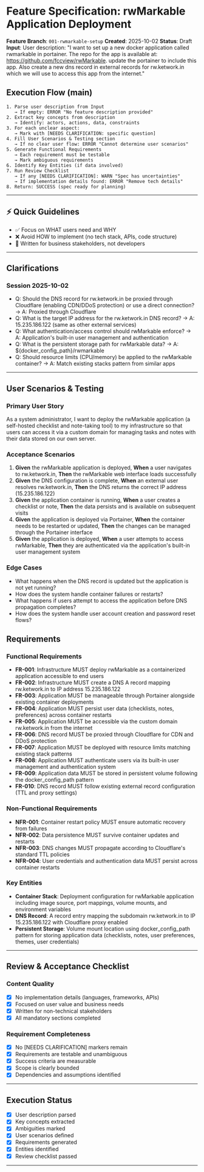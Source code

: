 # Feature Specification: rwMarkable Application Deployment

**Feature Branch**: `001-rwmarkable-setup`
**Created**: 2025-10-02
**Status**: Draft
**Input**: User description: "I want to set up a new docker application called rwmarkable in portainer. The repo for the app is available at: https://github.com/fccview/rwMarkable. update the portainer to include this app. Also create a new dns record in external records for rw.ketwork.in which we will use to access this app from the internet."

## Execution Flow (main)
```
1. Parse user description from Input
   → If empty: ERROR "No feature description provided"
2. Extract key concepts from description
   → Identify: actors, actions, data, constraints
3. For each unclear aspect:
   → Mark with [NEEDS CLARIFICATION: specific question]
4. Fill User Scenarios & Testing section
   → If no clear user flow: ERROR "Cannot determine user scenarios"
5. Generate Functional Requirements
   → Each requirement must be testable
   → Mark ambiguous requirements
6. Identify Key Entities (if data involved)
7. Run Review Checklist
   → If any [NEEDS CLARIFICATION]: WARN "Spec has uncertainties"
   → If implementation details found: ERROR "Remove tech details"
8. Return: SUCCESS (spec ready for planning)
```

---

## ⚡ Quick Guidelines
- ✅ Focus on WHAT users need and WHY
- ❌ Avoid HOW to implement (no tech stack, APIs, code structure)
- 👥 Written for business stakeholders, not developers

---

## Clarifications

### Session 2025-10-02
- Q: Should the DNS record for rw.ketwork.in be proxied through Cloudflare (enabling CDN/DDoS protection) or use a direct connection? → A: Proxied through Cloudflare
- Q: What is the target IP address for the rw.ketwork.in DNS record? → A: 15.235.186.122 (same as other external services)
- Q: What authentication/access control should rwMarkable enforce? → A: Application's built-in user management and authentication
- Q: What is the persistent storage path for rwMarkable data? → A: ${docker_config_path}/rwmarkable
- Q: Should resource limits (CPU/memory) be applied to the rwMarkable container? → A: Match existing stacks pattern from similar apps

---

## User Scenarios & Testing

### Primary User Story
As a system administrator, I want to deploy the rwMarkable application (a self-hosted checklist and note-taking tool) to my infrastructure so that users can access it via a custom domain for managing tasks and notes with their data stored on our own server.

### Acceptance Scenarios
1. **Given** the rwMarkable application is deployed, **When** a user navigates to rw.ketwork.in, **Then** the rwMarkable web interface loads successfully
2. **Given** the DNS configuration is complete, **When** an external user resolves rw.ketwork.in, **Then** the DNS returns the correct IP address (15.235.186.122)
3. **Given** the application container is running, **When** a user creates a checklist or note, **Then** the data persists and is available on subsequent visits
4. **Given** the application is deployed via Portainer, **When** the container needs to be restarted or updated, **Then** the changes can be managed through the Portainer interface
5. **Given** the application is deployed, **When** a user attempts to access rwMarkable, **Then** they are authenticated via the application's built-in user management system

### Edge Cases
- What happens when the DNS record is updated but the application is not yet running?
- How does the system handle container failures or restarts?
- What happens if users attempt to access the application before DNS propagation completes?
- How does the system handle user account creation and password reset flows?

## Requirements

### Functional Requirements
- **FR-001**: Infrastructure MUST deploy rwMarkable as a containerized application accessible to end users
- **FR-002**: Infrastructure MUST create a DNS A record mapping rw.ketwork.in to IP address 15.235.186.122
- **FR-003**: Application MUST be manageable through Portainer alongside existing container deployments
- **FR-004**: Application MUST persist user data (checklists, notes, preferences) across container restarts
- **FR-005**: Application MUST be accessible via the custom domain rw.ketwork.in from the internet
- **FR-006**: DNS record MUST be proxied through Cloudflare for CDN and DDoS protection
- **FR-007**: Application MUST be deployed with resource limits matching existing stack patterns
- **FR-008**: Application MUST authenticate users via its built-in user management and authentication system
- **FR-009**: Application data MUST be stored in persistent volume following the docker_config_path pattern
- **FR-010**: DNS record MUST follow existing external record configuration (TTL and proxy settings)

### Non-Functional Requirements
- **NFR-001**: Container restart policy MUST ensure automatic recovery from failures
- **NFR-002**: Data persistence MUST survive container updates and restarts
- **NFR-003**: DNS changes MUST propagate according to Cloudflare's standard TTL policies
- **NFR-004**: User credentials and authentication data MUST persist across container restarts

### Key Entities
- **Container Stack**: Deployment configuration for rwMarkable application including image source, port mappings, volume mounts, and environment variables
- **DNS Record**: A record entry mapping the subdomain rw.ketwork.in to IP 15.235.186.122 with Cloudflare proxy enabled
- **Persistent Storage**: Volume mount location using docker_config_path pattern for storing application data (checklists, notes, user preferences, themes, user credentials)

---

## Review & Acceptance Checklist

### Content Quality
- [x] No implementation details (languages, frameworks, APIs)
- [x] Focused on user value and business needs
- [x] Written for non-technical stakeholders
- [x] All mandatory sections completed

### Requirement Completeness
- [x] No [NEEDS CLARIFICATION] markers remain
- [x] Requirements are testable and unambiguous
- [x] Success criteria are measurable
- [x] Scope is clearly bounded
- [x] Dependencies and assumptions identified

---

## Execution Status

- [x] User description parsed
- [x] Key concepts extracted
- [x] Ambiguities marked
- [x] User scenarios defined
- [x] Requirements generated
- [x] Entities identified
- [x] Review checklist passed

---
